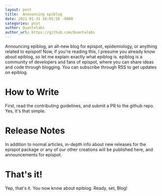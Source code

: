 ```yaml
---
layout: post
title:  Announcing epiblog
date: 2021-01-31 16:05:58 -0800
categories: post
author: Quantalabs
author_url: https://github.com/Quantalabs
---
```


Announcing epiblog, an all-new blog for epispot, epidemiology, or anything related to epispot! Now, if you're reading this, I presume you already know about epiblog, so let me explain exactly what epiblog is. epiblog is a community of developers and fans of epispot, where you can share ideas and code through blogging. You can subscribe through RSS to get updates on epiblog. 

# How to Write

First, read the contributing guidelines, and submit a PR to the github repo. Yes, it's that simple.

# Release Notes

In addition to normal articles, in-depth info about new releases for the epispot package or any of our other creations will be published here, and announcements for epispot.

# That's it!

Yep, that's it. You now know about epiblog. Ready, set, Blog!
